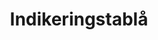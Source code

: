 ---
title: 'Indikeringstablå'
symbol_image: '/images/symbols/insats/17.svg'
weight: 17
card: true
card_color: 'bg-symbol-red'
---